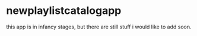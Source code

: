 # newplaylistcatalogapp
this app is in infancy stages, but there are still stuff i would like to add soon. 
